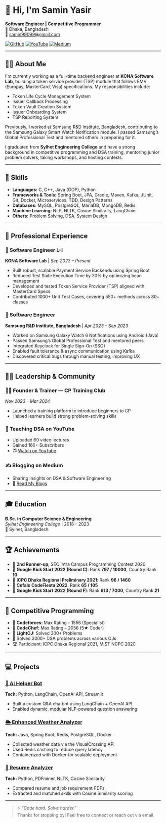 # 👋 Hi, I'm Samin Yasir

**Software Engineer | Competitive Programmer**  
📍 Dhaka, Bangladesh  
📧 samin99099@gmail.com  

[![GitHub](https://img.shields.io/badge/GitHub-100000?style=for-the-badge&logo=github&logoColor=white)](https://github.com/Heisenberg71)
[![YouTube](https://img.shields.io/badge/YouTube-FF0000?style=for-the-badge&logo=youtube&logoColor=white)](https://youtube.com/@saminYasir007)
[![Medium](https://img.shields.io/badge/Medium-000000?style=for-the-badge&logo=medium&logoColor=white)](https://medium.com/@saminYasir)


---

## 👨‍💻 About Me

I'm currently working as a full-time backend engineer at **KONA Software Lab**, building a token service provider (TSP) module that follows EMV (Europay, MasterCard, Visa) specifications. My responsibilities include:

- Token Life Cycle Management System  
- Issuer Callback Processing  
- Token Vault Creation System  
- Issuer Onboarding System  
- TSP Reporting System  

Previously, I worked at Samsung R&D Institute, Bangladesh, contributing to the Samsung Galaxy Smart Watch Notification module. I passed Samsung’s Global Professional Test and mentored others in preparing for it.

I graduated from **Sylhet Engineering College** and have a strong background in competitive programming and DSA training, mentoring junior problem solvers, taking workshops, and hosting contests.

---

## 🧠 Skills

- **Languages:** C, C++, Java (OOP), Python  
- **Frameworks & Tools:** Spring Boot, JPA, Gradle, Maven, Kafka, JUnit, Git, Docker, Microservices, TDD, Design Patterns  
- **Databases:** MySQL, PostgreSQL, MariaDB, MongoDB, Redis  
- **Machine Learning:** NLP, NLTK, Cosine Similarity, LangChain  
- **Others:** Problem Solving, DSA, System Design

---

## 🏢 Professional Experience

### 🧾 Software Engineer L-I  
**KONA Software Lab** | *Sep 2023 – Present*  
- Built robust, scalable Payment Service Backends using Spring Boot  
- Reduced Test Suite Execution Time by 30% by optimizing bean management  
- Developed and tested Token Service Provider (TSP) aligned with MasterCard Specs  
- Contributed 1000+ Unit Test Cases, covering 550+ methods across 80+ classes

### 📱 Software Engineer  
**Samsung R&D Institute, Bangladesh** | *Apr 2023 – Sep 2023*  
- Worked on Samsung Galaxy Watch 6 Notifications using Android (Java)  
- Passed Samsung’s Global Professional Test and mentored peers  
- Integrated Keycloak for Single Sign-On (SSO)  
- Enabled fault tolerance & async communication using Kafka  
- Discovered critical bugs through manual testing, improving UX

---

## 🧑‍🏫 Leadership & Community

### 👨‍🏫 Founder & Trainer — CP Training Club  
*Nov 2023 – Mar 2024*  
- Launched a training platform to introduce beginners to CP  
- Helped learners build strong problem-solving skills

### 🎥 Teaching DSA on YouTube  
- Uploaded 60 video lectures  
- Gained 160+ Subscribers  
- 📺 [Watch on YouTube](https://youtube.com/@saminYasir007)

### ✍️ Blogging on Medium  
- Sharing insights on DSA & Software Engineering  
- 📝 [Read My Blogs](https://medium.com/@saminYasir)

---

## 🎓 Education

**B.Sc. in Computer Science & Engineering**  
*Sylhet Engineering College* | 2018 – 2023  
📍 Sylhet, Bangladesh

---

## 🏆 Achievements

- 🥉 **2nd Runner-up**, SEC Intra Campus Programming Contest 2020  
- 🥉 **Google Kick Start 2022 (Round C)**: Rank **797 / 10000**, Country Rank **10**  
- 🥉 **ICPC Dhaka Regional Preliminary 2021**: Rank **96 / 1460**  
- 🥉 **Cefalo CodeFiesta 2022**: Rank **65 / 105**  
- 🥉 **Google Kick Start 2022 (Round F)**: Rank **613 / 7000**, Country Rank **21**

---

## 🎯 Competitive Programming

- 📌 **Codeforces:** Max Rating – 1556 (Specialist)  
- 📌 **CodeChef:** Max Rating – 2056 (5★ Coder)  
- 📌 **LightOJ:** Solved 200+ Problems  
- 🧩 Solved 3000+ DSA problems across various OJs  
- 🏆 Participant: ICPC Dhaka Regional 2021, MIST NCPC 2020

---

## 💻 Projects

### [🤖 AI Helper Bot](https://github.com/Heisenberg71/nano-shoes-ai-helper-bot)  
**Tech:** Python, LangChain, OpenAI API, Streamlit  
- Built a custom Q&A chatbot using LangChain + OpenAI API  
- Enabled dynamic, modular NLP-powered question answering

### [🌦️ Enhanced Weather Analyzer](https://github.com/Heisenberg71/weather-app)  
**Tech:** Java, Spring Boot, Redis, PostgreSQL, Docker  
- Collected weather data via the VisualCrossing API  
- Used Redis caching to reduce query latency  
- Containerized with Docker for scalable deployment

### [📄 Resume Analyzer](https://github.com/Heisenberg71/Personal_projects/tree/main/Resume%20Analyzer)  
**Tech:** Python, PDFminer, NLTK, Cosine Similarity  
- Compared resume and job requirement PDFs  
- Extracted and matched skills with Cosine Similarity scoring

---

> ⚡ _“Code hard. Solve harder.”_  
Thanks for stopping by! Feel free to connect or reach out via email.

